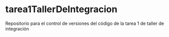 # tarea1TallerDeIntegracion
Repositorio para el control de versiones del código de la tarea 1 de taller de integración
